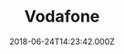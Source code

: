 ---
date: 2018-06-24T14:23:42.000Z
title: Vodafone
latitude: 52.03928094891559
longitude: 0.7314280152786523
url: https://www.vodafone.co.uk
category: checkin
---